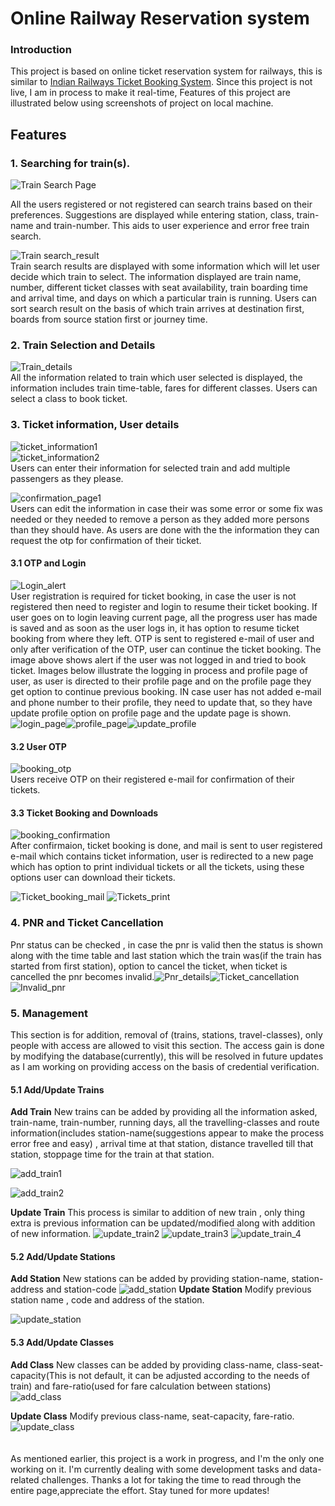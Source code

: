 # Online Railway Reservation system 
### Introduction
This project is based on online ticket reservation system for railways, this is similar to [Indian Railways Ticket Booking System](https://irctc.co.in).
Since this project is not live, I am in process to make it real-time, Features of this project are illustrated below using screenshots of project on local machine.<br>
## Features 
### 1. Searching for train(s). 


![Train Search Page](https://github.com/krahul2024/railway-reservation/assets/76573313/11022091-f441-419f-b29c-afc0e3c4b724)

All the users registered or not registered can search trains based on their preferences.
Suggestions are displayed while entering station, class, train-name and train-number.
This aids to user experience and error free train search.<br>

![Train search_result](https://github.com/krahul2024/railway-reservation/assets/76573313/222aebda-715c-4f07-91d2-b8dd8a4ac162) <br> 
Train search results are displayed with some information which will let user decide which train to select. The information displayed are train name, number, different ticket classes with seat availability, train boarding time and arrival time, and days on which a particular train is running. Users can sort search result on the basis of which train arrives at destination first, boards from source station first or journey time. 

### 2. Train Selection and Details


![Train_details](https://github.com/krahul2024/railway-reservation/assets/76573313/c392784a-a5dd-4213-b25a-86a0b6d17e1e)<br> 
All the information related to train which user selected is displayed, the information includes train time-table, fares for different classes. Users can select a class to book ticket. 

### 3. Ticket information, User details 

![ticket_information1](https://github.com/krahul2024/railway-reservation/assets/76573313/f7cafcff-cf62-4084-90b6-2d636dcdee8d)<br> ![ticket_information2](https://github.com/krahul2024/railway-reservation/assets/76573313/ff1bbcd7-27f7-4214-ac5d-c0ecc66e851e)<br> 
Users can enter their information for selected train and add multiple passengers as they please. 

![confirmation_page1](https://github.com/krahul2024/railway-reservation/assets/76573313/062532d4-6c87-477d-9ca5-a7b1199f0bea)<br> 
Users can edit the information in case their was some error or some fix was needed or they needed to remove a person as they added more persons than they should have. As users are done with the the information they can request the otp for confirmation of their ticket. 
#### 3.1 OTP and Login 
![Login_alert](https://github.com/krahul2024/railway-reservation/assets/76573313/74fe06d9-86ae-42c5-ad6c-cbc8a9457c36)<br> 
User registration is required for ticket booking, in case the user is not registered then need to register and login to resume their ticket booking. If user goes on to login leaving current page, all the progress user has made is saved and as soon as the user logs in, it has option to resume ticket booking from where they left. OTP is sent to registered e-mail of user and only after verification of the OTP, user can continue the ticket booking. The image above shows alert if the user was not logged in and tried to book ticket. Images below illustrate the logging in process and profile page of user, as user is directed to their profile page and on the profile page they get option to continue previous booking. IN case user has not added e-mail and phone number to their profile, they need to update that, so they have update profile option on profile page and the update page is shown. 
![login_page](https://github.com/krahul2024/railway-reservation/assets/76573313/b4b5f71a-629e-4de6-8bcf-bfe1a130b46a)![profile_page](https://github.com/krahul2024/railway-reservation/assets/76573313/11944bcf-0ad6-4c51-b0c7-05c6d7f02b82)![update_profile](https://github.com/krahul2024/railway-reservation/assets/76573313/3525f126-124e-4fa5-8b00-10dfc1355a23)
#### 3.2 User OTP 
![booking_otp](https://github.com/krahul2024/railway-reservation/assets/76573313/8120cdb6-81ca-4d55-b55e-72aa781f1c56)<br> 
Users receive OTP on their registered e-mail for confirmation of their tickets. 
#### 3.3 Ticket Booking and Downloads

![booking_confirmation](https://github.com/krahul2024/railway-reservation/assets/76573313/272b0d25-9acb-4796-be7a-e64769cdef06)<br> 
After confirmaion, ticket booking is done, and mail is sent to user registered e-mail which contains ticket information, user is redirected to a new page which has option to print individual tickets or all the tickets, using these options user can download their tickets. 

![Ticket_booking_mail](https://github.com/krahul2024/railway-reservation/assets/76573313/5bcbdd6c-33ef-47f5-8867-16a2ce52847d)
![Tickets_print](https://github.com/krahul2024/railway-reservation/assets/76573313/8cfcaeab-b965-407d-b1b8-d1f5849e0672)
### 4. PNR and Ticket Cancellation 
Pnr status can be checked , in case the pnr is valid then the status is shown along with the time table and last station which the train was(if the train has started from first station), option to cancel the ticket, when ticket is cancelled the pnr becomes invalid.![Pnr_details](https://github.com/krahul2024/railway-reservation/assets/76573313/a351617b-59ae-4bb0-bda1-ae6268aa73d2)![Ticket_cancellation](https://github.com/krahul2024/railway-reservation/assets/76573313/0db9d2d5-bb67-4479-a6cb-a1c16a29ce4f)
![Invalid_pnr](https://github.com/krahul2024/railway-reservation/assets/76573313/0ebd8218-326a-4164-a71a-7ae655214755)

### 5. Management 
This section is for addition, removal of (trains, stations, travel-classes), only people with access are allowed to visit this section. The access gain is done by modifying the database(currently), this will be resolved in future updates as I am working on providing access on the basis of credential verification. 
#### 5.1 Add/Update Trains
**Add Train**
New trains can be added by providing all the information asked, train-name, train-number, running days, all the travelling-classes and route information(includes station-name(suggestions appear to make the process error free and easy) , arrival time at that station, distance travelled till that station, stoppage time for the train at that station.



![add_train1](https://github.com/krahul2024/railway-reservation/assets/76573313/738e7e1e-b2d4-4839-80d0-cb5941dfee2e)


![add_train2](https://github.com/krahul2024/railway-reservation/assets/76573313/bc341f0b-bc83-4549-837d-e6cd91306f04)<br> 

**Update Train**
This process is similar to addition of new train , only thing extra is previous information can be updated/modified along with addition of new information. 
![update_train2](https://github.com/krahul2024/railway-reservation/assets/76573313/6b990ff2-dfab-4909-a14a-db5aed765b7b)
![update_train3](https://github.com/krahul2024/railway-reservation/assets/76573313/0bc0933a-e460-4169-b507-a4f58edca56a)
![update_train_4](https://github.com/krahul2024/railway-reservation/assets/76573313/751295d0-1883-48fc-bb44-e67a8a2bf5fe)
<br> 

#### 5.2 Add/Update Stations
**Add Station** 
New stations can be added by providing station-name, station-address and station-code 
![add_station](https://github.com/krahul2024/railway-reservation/assets/76573313/8279587e-0e6b-467c-87f6-cfd34e1e86d2)
**Update Station**
Modify previous station name , code and address of the station. 

![update_station](https://github.com/krahul2024/railway-reservation/assets/76573313/15dff2aa-166f-421a-b6a9-27fcfc6c0c81)


#### 5.3 Add/Update Classes
**Add Class** 
New classes can be added by providing class-name, class-seat-capacity(This is not default, it can be adjusted according to the needs of train) and fare-ratio(used for fare calculation between stations)  
![add_class](https://github.com/krahul2024/railway-reservation/assets/76573313/3941de05-1af3-479b-8cd5-2818455f42f1)

**Update Class**
Modify previous class-name, seat-capacity, fare-ratio. ![update_class](https://github.com/krahul2024/railway-reservation/assets/76573313/11762c09-77c9-461c-8570-82216939a38e)
<br><br><br> 
As mentioned earlier, this project is a work in progress, and I'm the only one working on it. I'm currently dealing with some development tasks and data-related challenges. Thanks a lot for taking the time to read through the entire page,appreciate the effort. Stay tuned for more updates!
